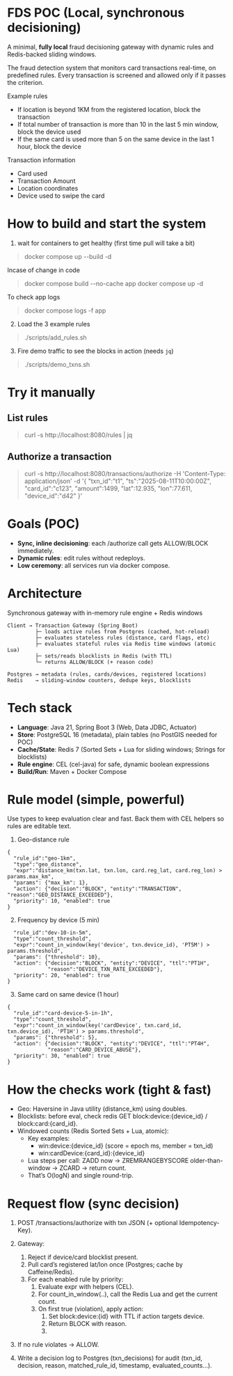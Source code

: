 
# FDS POC (Local, synchronous decisioning)

A minimal, **fully local** fraud decisioning gateway with dynamic rules and Redis-backed sliding windows.

The fraud detection system that monitors card transactions real-time, on predefined rules. Every transaction is screened and allowed only if it passes the criterion.

Example rules
- If location is beyond 1KM from the registered location, block the transaction
- If total number of transaction is more than 10 in the last 5 min window, block the device used
- If the same card is used more than 5 on the same device in the last 1 hour, block the device

Transaction information
- Card used
- Transaction Amount
- Location coordinates
- Device used to swipe the card

# How to build and start the system

1. wait for containers to get healthy (first time pull will take a bit)
> docker compose up --build -d

Incase of change in code
> docker compose build --no-cache app
> docker compose up -d

To check app logs
> docker compose logs -f app


2. Load the 3 example rules
> ./scripts/add_rules.sh

3. Fire demo traffic to see the blocks in action (needs `jq`)
> ./scripts/demo_txns.sh

# Try it manually

## List rules
> curl -s http://localhost:8080/rules | jq

## Authorize a transaction
> curl -s http://localhost:8080/transactions/authorize -H 'Content-Type: application/json' -d '{
  "txn_id":"t1",
  "ts":"2025-08-11T10:00:00Z",
  "card_id":"c123",
  "amount":1499,
  "lat":12.935,
  "lon":77.611,
  "device_id":"d42"
}'

# Goals (POC)
- **Sync, inline decisioning**: each /authorize call gets ALLOW/BLOCK immediately.
- **Dynamic rules**: edit rules without redeploys.
- **Low ceremony**: all services run via docker compose.

# Architecture
Synchronous gateway with in-memory rule engine + Redis windows

```
Client → Transaction Gateway (Spring Boot)
         ├─ loads active rules from Postgres (cached, hot-reload)
         ├─ evaluates stateless rules (distance, card flags, etc)
         ├─ evaluates stateful rules via Redis time windows (atomic Lua)
         ├─ sets/reads blocklists in Redis (with TTL)
         └─ returns ALLOW/BLOCK (+ reason code)

Postgres → metadata (rules, cards/devices, registered locations)
Redis    → sliding-window counters, dedupe keys, blocklists
```

# Tech stack
- **Language**: Java 21, Spring Boot 3 (Web, Data JDBC, Actuator)
- **Store**: PostgreSQL 16 (metadata), plain tables (no PostGIS needed for POC)
- **Cache/State**: Redis 7 (Sorted Sets + Lua for sliding windows; Strings for blocklists)
- **Rule engine**: CEL (cel-java) for safe, dynamic boolean expressions
- **Build/Run**: Maven + Docker Compose

# Rule model (simple, powerful)
Use types to keep evaluation clear and fast. Back them with CEL helpers so rules are editable text.

1. Geo-distance rule
```
{
  "rule_id":"geo-1km",
  "type":"geo_distance",
  "expr":"distance_km(txn.lat, txn.lon, card.reg_lat, card.reg_lon) > params.max_km",
  "params": {"max_km": 1},
  "action": {"decision":"BLOCK", "entity":"TRANSACTION", "reason":"GEO_DISTANCE_EXCEEDED"},
  "priority": 10, "enabled": true
}
```
2. Frequency by device (5 min)

```{
  "rule_id":"dev-10-in-5m",
  "type":"count_threshold",
  "expr":"count_in_window(key('device', txn.device_id), 'PT5M') > params.threshold",
  "params": {"threshold": 10},
  "action": {"decision":"BLOCK", "entity":"DEVICE", "ttl":"PT1H",
             "reason":"DEVICE_TXN_RATE_EXCEEDED"},
  "priority": 20, "enabled": true
}
```

3. Same card on same device (1 hour)

```
{
  "rule_id":"card-device-5-in-1h",
  "type":"count_threshold",
  "expr":"count_in_window(key('cardDevice', txn.card_id, txn.device_id), 'PT1H') > params.threshold",
  "params": {"threshold": 5},
  "action": {"decision":"BLOCK", "entity":"DEVICE", "ttl":"PT4H",
             "reason":"CARD_DEVICE_ABUSE"},
  "priority": 30, "enabled": true
}
```

# How the checks work (tight & fast)
- Geo: Haversine in Java utility (distance_km) using doubles.
- Blocklists: before eval, check redis GET block:device:{device_id} / block:card:{card_id}.
- Windowed counts (Redis Sorted Sets + Lua, atomic):
  - Key examples:
    - win:device:{device_id} (score = epoch ms, member = txn_id)
    - win:cardDevice:{card_id}:{device_id}
  - Lua steps per call: ZADD now → ZREMRANGEBYSCORE older-than-window → ZCARD → return count.
  - That’s O(logN) and single round-trip.

# Request flow (sync decision)
1. POST /transactions/authorize with txn JSON (+ optional Idempotency-Key).

2. Gateway:
   1. Reject if device/card blocklist present.
   2. Pull card’s registered lat/lon once (Postgres; cache by Caffeine/Redis).
   3. For each enabled rule by priority:
      1. Evaluate expr with helpers (CEL).
      2. For count_in_window(..), call the Redis Lua and get the current count.
      3. On first true (violation), apply action:
         1. Set block:device:{id} with TTL if action targets device.
         2. Return BLOCK with reason.
         3. 
3. If no rule violates → ALLOW.

4. Write a decision log to Postgres (txn_decisions) for audit (txn_id, decision, reason, matched_rule_id, timestamp, evaluated_counts…).
